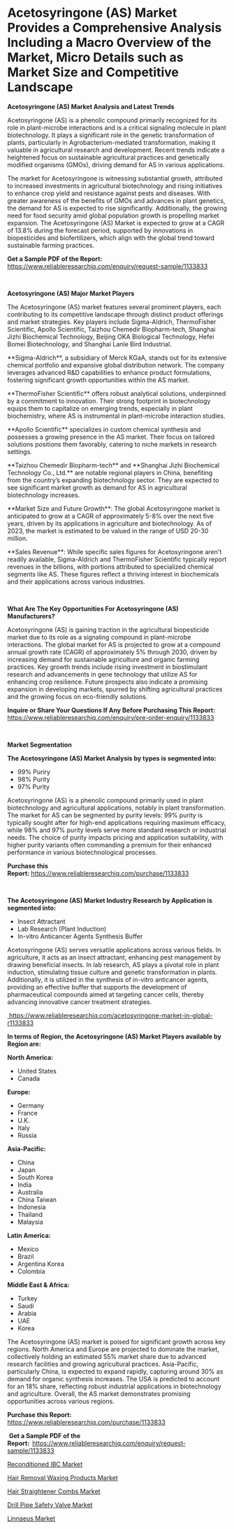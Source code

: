 <p><h1>Acetosyringone (AS) Market Provides a Comprehensive Analysis Including a Macro Overview of the Market, Micro Details such as Market Size and Competitive Landscape</h1></p><p><strong>Acetosyringone (AS) Market Analysis and Latest Trends</strong></p>
<p><p>Acetosyringone (AS) is a phenolic compound primarily recognized for its role in plant-microbe interactions and is a critical signaling molecule in plant biotechnology. It plays a significant role in the genetic transformation of plants, particularly in Agrobacterium-mediated transformation, making it valuable in agricultural research and development. Recent trends indicate a heightened focus on sustainable agricultural practices and genetically modified organisms (GMOs), driving demand for AS in various applications.</p><p>The market for Acetosyringone is witnessing substantial growth, attributed to increased investments in agricultural biotechnology and rising initiatives to enhance crop yield and resistance against pests and diseases. With greater awareness of the benefits of GMOs and advances in plant genetics, the demand for AS is expected to rise significantly. Additionally, the growing need for food security amid global population growth is propelling market expansion. The Acetosyringone (AS) Market is expected to grow at a CAGR of 13.8% during the forecast period, supported by innovations in biopesticides and biofertilizers, which align with the global trend toward sustainable farming practices.</p></p>
<p><strong>Get a Sample PDF of the Report:&nbsp;</strong> <a href="https://www.reliableresearchiq.com/enquiry/request-sample/1133833?utm_campaign=101&utm_medium=2&utm_source=Github&utm_content=ia&utm_term=18122024&utm_id=acetosyringone-as">https://www.reliableresearchiq.com/enquiry/request-sample/1133833</a></p>
<p>&nbsp;</p>
<p><strong>Acetosyringone (AS) Major Market Players</strong></p>
<p><p>The Acetosyringone (AS) market features several prominent players, each contributing to its competitive landscape through distinct product offerings and market strategies. Key players include Sigma-Aldrich, ThermoFisher Scientific, Apollo Scientific, Taizhou Chemedir Biopharm-tech, Shanghai Jizhi Biochemical Technology, Beijing OKA Biological Technology, Hefei Bomei Biotechnology, and Shanghai Lanle Bird Industrial.</p><p>**Sigma-Aldrich**, a subsidiary of Merck KGaA, stands out for its extensive chemical portfolio and expansive global distribution network. The company leverages advanced R&D capabilities to enhance product formulations, fostering significant growth opportunities within the AS market.</p><p>**ThermoFisher Scientific** offers robust analytical solutions, underpinned by a commitment to innovation. Their strong footprint in biotechnology equips them to capitalize on emerging trends, especially in plant biochemistry, where AS is instrumental in plant-microbe interaction studies.</p><p>**Apollo Scientific** specializes in custom chemical synthesis and possesses a growing presence in the AS market. Their focus on tailored solutions positions them favorably, catering to niche markets in research settings.</p><p>**Taizhou Chemedir Biopharm-tech** and **Shanghai Jizhi Biochemical Technology Co., Ltd.** are notable regional players in China, benefiting from the country’s expanding biotechnology sector. They are expected to see significant market growth as demand for AS in agricultural biotechnology increases.</p><p>**Market Size and Future Growth**: The global Acetosyringone market is anticipated to grow at a CAGR of approximately 5-8% over the next five years, driven by its applications in agriculture and biotechnology. As of 2023, the market is estimated to be valued in the range of USD 20-30 million.</p><p>**Sales Revenue**: While specific sales figures for Acetosyringone aren't readily available, Sigma-Aldrich and ThermoFisher Scientific typically report revenues in the billions, with portions attributed to specialized chemical segments like AS. These figures reflect a thriving interest in biochemicals and their applications across various industries.</p></p>
<p>&nbsp;</p>
<p><strong>What Are The Key Opportunities For Acetosyringone (AS) Manufacturers?</strong></p>
<p><p>Acetosyringone (AS) is gaining traction in the agricultural biopesticide market due to its role as a signaling compound in plant-microbe interactions. The global market for AS is projected to grow at a compound annual growth rate (CAGR) of approximately 5% through 2030, driven by increasing demand for sustainable agriculture and organic farming practices. Key growth trends include rising investment in biostimulant research and advancements in gene technology that utilize AS for enhancing crop resilience. Future prospects also indicate a promising expansion in developing markets, spurred by shifting agricultural practices and the growing focus on eco-friendly solutions.</p></p>
<p><strong>Inquire or Share Your Questions If Any Before Purchasing This Report:</strong> <a href="https://www.reliableresearchiq.com/enquiry/pre-order-enquiry/1133833?utm_campaign=101&utm_medium=2&utm_source=Github&utm_content=ia&utm_term=18122024&utm_id=acetosyringone-as">https://www.reliableresearchiq.com/enquiry/pre-order-enquiry/1133833</a></p>
<p>&nbsp;</p>
<p><strong>Market Segmentation</strong></p>
<p><strong>The Acetosyringone (AS) Market Analysis by types is segmented into:</strong></p>
<p><ul><li>99% Puriry</li><li>98% Purity</li><li>97% Purity</li></ul></p>
<p><p>Acetosyringone (AS) is a phenolic compound primarily used in plant biotechnology and agricultural applications, notably in plant transformation. The market for AS can be segmented by purity levels: 99% purity is typically sought after for high-end applications requiring maximum efficacy, while 98% and 97% purity levels serve more standard research or industrial needs. The choice of purity impacts pricing and application suitability, with higher purity variants often commanding a premium for their enhanced performance in various biotechnological processes.</p></p>
<p><strong>Purchase this Report:&nbsp;</strong><a href="https://www.reliableresearchiq.com/purchase/1133833?utm_campaign=101&utm_medium=2&utm_source=Github&utm_content=ia&utm_term=18122024&utm_id=acetosyringone-as">https://www.reliableresearchiq.com/purchase/1133833</a></p>
<p>&nbsp;</p>
<p><strong>The Acetosyringone (AS) Market Industry Research by Application is segmented into:</strong></p>
<p><ul><li>Insect Attractant</li><li>Lab Research (Plant Induction)</li><li>In-vitro Anticancer Agents Synthesis Buffer</li></ul></p>
<p><p>Acetosyringone (AS) serves versatile applications across various fields. In agriculture, it acts as an insect attractant, enhancing pest management by drawing beneficial insects. In lab research, AS plays a pivotal role in plant induction, stimulating tissue culture and genetic transformation in plants. Additionally, it is utilized in the synthesis of in-vitro anticancer agents, providing an effective buffer that supports the development of pharmaceutical compounds aimed at targeting cancer cells, thereby advancing innovative cancer treatment strategies.</p></p>
<p><a href="https://www.reliableresearchiq.com/acetosyringone-market-in-global-r1133833?utm_campaign=101&utm_medium=2&utm_source=Github&utm_content=ia&utm_term=18122024&utm_id=acetosyringone-as">&nbsp;https://www.reliableresearchiq.com/acetosyringone-market-in-global-r1133833</a></p>
<p><strong>In terms of Region, the Acetosyringone (AS) Market Players available by Region are:</strong></p>
<p>
    <p> <strong> North America: </strong>
        <ul>
            <li>United States</li>
            <li>Canada</li>
        </ul>
        </p> 
    <p> <strong> Europe: </strong>
        <ul>
            <li>Germany</li>
            <li>France</li>
            <li>U.K.</li>
            <li>Italy</li>
            <li>Russia</li>
        </ul>
        </p> 
    <p> <strong> Asia-Pacific: </strong>
        <ul>
            <li>China</li>
            <li>Japan</li>
            <li>South Korea</li>
            <li>India</li>
            <li>Australia</li>
            <li>China Taiwan</li>
            <li>Indonesia</li>
            <li>Thailand</li>
            <li>Malaysia</li>
        </ul>
        </p> 
    <p> <strong> Latin America: </strong>
        <ul>
            <li>Mexico</li>
            <li>Brazil</li>
            <li>Argentina Korea</li>
            <li>Colombia</li>
        </ul>
        </p> 
    <p> <strong> Middle East & Africa: </strong>
        <ul>
            <li>Turkey</li>
            <li>Saudi</li>
            <li>Arabia</li>
            <li>UAE</li>
            <li>Korea</li>
        </ul>
    </p>
    </p>
<p><p>The Acetosyringone (AS) market is poised for significant growth across key regions. North America and Europe are projected to dominate the market, collectively holding an estimated 55% market share due to advanced research facilities and growing agricultural practices. Asia-Pacific, particularly China, is expected to expand rapidly, capturing around 30% as demand for organic synthesis increases. The USA is predicted to account for an 18% share, reflecting robust industrial applications in biotechnology and agriculture. Overall, the AS market demonstrates promising opportunities across various regions.</p></p>
<p><strong>Purchase this Report: </strong><a href="https://www.reliableresearchiq.com/purchase/1133833?utm_campaign=101&utm_medium=2&utm_source=Github&utm_content=ia&utm_term=18122024&utm_id=acetosyringone-as">https://www.reliableresearchiq.com/purchase/1133833</a></p>
<p>&nbsp;<strong>Get a Sample PDF of the Report:&nbsp;&nbsp;</strong><a href="https://www.reliableresearchiq.com/enquiry/request-sample/1133833?utm_campaign=101&utm_medium=2&utm_source=Github&utm_content=ia&utm_term=18122024&utm_id=acetosyringone-as">https://www.reliableresearchiq.com/enquiry/request-sample/1133833</a></p>
<p><strong></strong></p>
<p><p><a href="https://www.linkedin.com/pulse/a-mkt-nova-vc8zf?utm_campaign=101&utm_medium=2&utm_source=Github&utm_content=ia&utm_term=18122024&utm_id=acetosyringone-as">Reconditioned IBC Market</a></p><p><a href="https://www.linkedin.com/pulse/hair-removal-waxing-productsmarkets-118-cagr-analysis-projecting-stsrf?utm_campaign=101&utm_medium=2&utm_source=Github&utm_content=ia&utm_term=18122024&utm_id=acetosyringone-as">Hair Removal Waxing Products Market</a></p><p><a href="https://www.linkedin.com/pulse/evaluating-impact-latest-trends-hair-straightener-combs-market-vzn7f?utm_campaign=101&utm_medium=2&utm_source=Github&utm_content=ia&utm_term=18122024&utm_id=acetosyringone-as">Hair Straightener Combs Market</a></p><p><a href="https://www.linkedin.com/pulse/top-trends-transforming-drill-pipe-safety-valve-market-2024-97hnf?utm_campaign=101&utm_medium=2&utm_source=Github&utm_content=ia&utm_term=18122024&utm_id=acetosyringone-as">Drill Pipe Safety Valve Market</a></p><p><a href="https://www.linkedin.com/pulse/linnaeus-market-size-forecast-2024-2031-cagr-85-insights-m2pxe?utm_campaign=101&utm_medium=2&utm_source=Github&utm_content=ia&utm_term=18122024&utm_id=acetosyringone-as">Linnaeus Market</a></p></p>